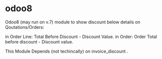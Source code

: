 odoo8
=====

Odoo8 (may run on v.7) module to show discount below details on Qoutations/Orders:

in Order Line: Total Before Discount - Discount Value.
in Order: Order Total before discount - Discount value.

This Module Depends (not techincally) on invoice_discount .
